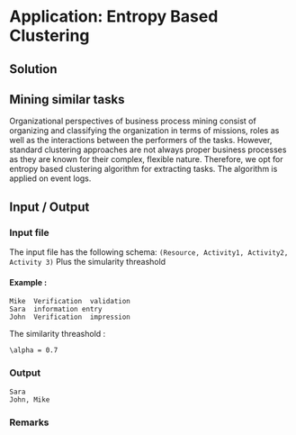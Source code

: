 # Application: Entropy Based Clustering

##  Solution

## Mining similar tasks 
Organizational perspectives of business process mining consist of organizing and classifying the organization in terms of missions, roles as well as the interactions between the performers of the tasks. However, standard clustering approaches are not always proper business
processes as they are known for their complex, flexible nature. Therefore, we opt for entropy based clustering algorithm for extracting tasks. The algorithm is applied on event logs.

## Input / Output

### Input file

The input file has  the following schema: `(Resource, Activity1, Activity2, Activity 3)`
Plus the simularity threashold

#### Example :

 ```
 Mike  Verification  validation  
 Sara  information entry  
 John  Verification  impression 
 ```
 The similarity threashold :
 
  ```
  \alpha = 0.7
 ```
### Output  
 ```
 Sara
 John, Mike

 ```
 ### Remarks






